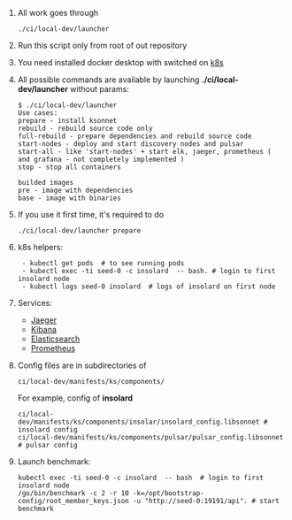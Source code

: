 1. All work goes through
    ``` 
    ./ci/local-dev/launcher
    ```
2. Run this script only from root of out repository
3. You need installed docker desktop with switched on [k8s](https://kubernetes.io)
4. All possible commands are available by launching **./ci/local-dev/launcher** without params:
    ```
    $ ./ci/local-dev/launcher
    Use cases:
    prepare - install ksonnet
    rebuild - rebuild source code only
    full-rebuild - prepare dependencies and rebuild source code
    start-nodes - deploy and start discovery nodes and pulsar
    start-all - like 'start-nodes' + start elk, jaeger, prometheus ( and grafana - not completely implemented )
    stop - stop all containers
    
    builded images
    pre - image with dependencies
    base - image with binaries
    ```

5. If you use it first time, it's required to do 
    ```
    ./ci/local-dev/launcher prepare
    ```
6. k8s helpers:
    ```
     - kubectl get pods  # to see running pods
     - kubectl exec -ti seed-0 -c insolard  -- bash. # login to first insolard node
     - kubectl logs seed-0 insolard  # logs of insolard on first node
    ```
7. Services:
     - [Jaeger]( http://localhost:30686 )
     - [Kibana]( http://localhost:30601 )
     - [Elasticsearch](http://localhost:30200 )
     - [Prometheus]( http://localhost:30090 )

8. Config files are in subdirectories of 
     ```
     ci/local-dev/manifests/ks/components/
     ```
     For example, config of **insolard**
     ```
     ci/local-dev/manifests/ks/components/insolar/insolard_config.libsonnet # insolard config
     ci/local-dev/manifests/ks/components/pulsar/pulsar_config.libsonnet    # pulsar config
     ```
9. Launch benchmark:
     ```
     kubectl exec -ti seed-0 -c insolard  -- bash  # login to first insolard node
     /go/bin/benchmark -c 2 -r 10 -k=/opt/bootstrap-config/root_member_keys.json -u "http://seed-0:19191/api". # start benchmark
     ```
